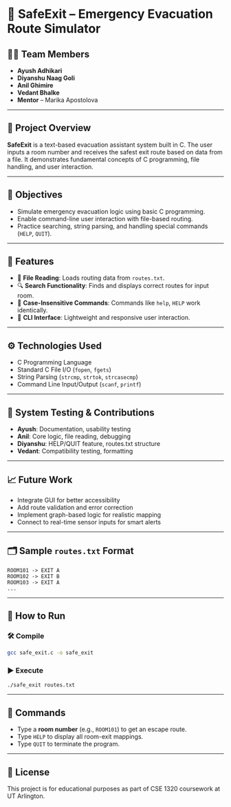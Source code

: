 # 🧯 SafeExit – Emergency Evacuation Route Simulator

## 👨‍💻 Team Members
- **Ayush Adhikari**  
- **Diyanshu Naag Goli**  
- **Anil Ghimire**  
- **Vedant Bhalke**  
- **Mentor** – Marika Apostolova  

---

## 📘 Project Overview

**SafeExit** is a text-based evacuation assistant system built in C. The user inputs a room number and receives the safest exit route based on data from a file. It demonstrates fundamental concepts of C programming, file handling, and user interaction.

---

## 🎯 Objectives
- Simulate emergency evacuation logic using basic C programming.
- Enable command-line user interaction with file-based routing.
- Practice searching, string parsing, and handling special commands (`HELP`, `QUIT`).

---

## 🚀 Features
- 📄 **File Reading**: Loads routing data from `routes.txt`.
- 🔍 **Search Functionality**: Finds and displays correct routes for input room.
- 🔡 **Case-Insensitive Commands**: Commands like `help`, `HELP` work identically.
- 👤 **CLI Interface**: Lightweight and responsive user interaction.

---

## ⚙️ Technologies Used
- C Programming Language
- Standard C File I/O (`fopen`, `fgets`)
- String Parsing (`strcmp`, `strtok`, `strcasecmp`)
- Command Line Input/Output (`scanf`, `printf`)

---

## 🧪 System Testing & Contributions
- **Ayush**: Documentation, usability testing
- **Anil**: Core logic, file reading, debugging
- **Diyanshu**: HELP/QUIT feature, routes.txt structure
- **Vedant**: Compatibility testing, formatting

---

## 📈 Future Work
- Integrate GUI for better accessibility
- Add route validation and error correction
- Implement graph-based logic for realistic mapping
- Connect to real-time sensor inputs for smart alerts

---

## 🗂 Sample `routes.txt` Format
```
ROOM101 -> EXIT A
ROOM102 -> EXIT B
ROOM103 -> EXIT A
...
```

---

## 🏁 How to Run
### 🛠 Compile
```bash
gcc safe_exit.c -o safe_exit
```

### ▶️ Execute
```bash
./safe_exit routes.txt
```

---

## 📌 Commands
- Type a **room number** (e.g., `ROOM101`) to get an escape route.
- Type `HELP` to display all room-exit mappings.
- Type `QUIT` to terminate the program.

---

## 📝 License
This project is for educational purposes as part of CSE 1320 coursework at UT Arlington.
